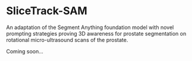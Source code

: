 # SliceTrack-SAM
An adaptation of the Segment Anything foundation model with novel prompting strategies proving 3D awareness for prostate segmentation on rotational micro-ultrasound scans of the prostate.

Coming soon...
